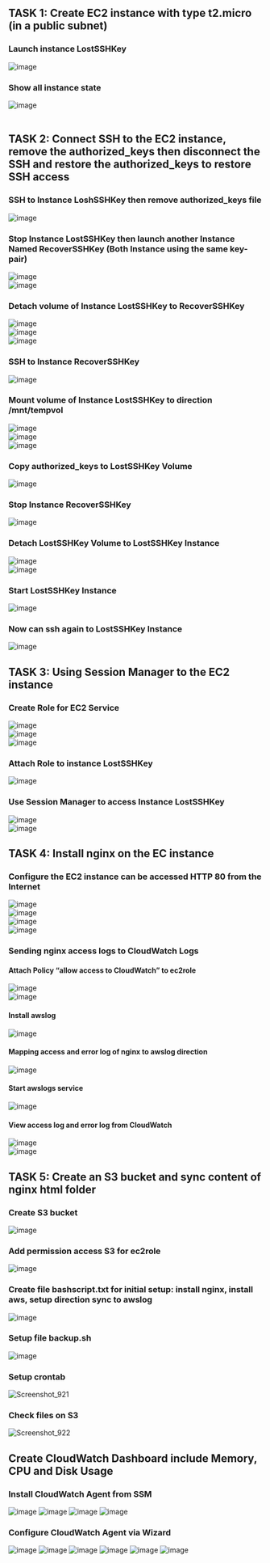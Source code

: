 ## **TASK 1: Create EC2 instance with type t2.micro (in a public subnet)**<br />
### **Launch instance LostSSHKey**<br />
![image](https://user-images.githubusercontent.com/89054503/156892743-2876c5d1-f468-47f7-b27c-05c9a406a062.png)<br />
### **Show all instance state**<br />
![image](https://user-images.githubusercontent.com/89054503/156892776-a38333e2-f85e-4694-a02f-f0d004c35baf.png)<br /><br />
## **TASK 2: Connect SSH to the EC2 instance, remove the authorized_keys then disconnect the SSH and restore the authorized_keys to restore SSH access**<br />
### **SSH to Instance LoshSSHKey then remove authorized_keys file**<br />
![image](https://user-images.githubusercontent.com/89054503/156892846-ae9e8038-cedc-45fb-8f1e-0069666d9787.png)<br />
### **Stop Instance LostSSHKey then launch another Instance Named RecoverSSHKey (Both Instance using the same key-pair)**<br />
![image](https://user-images.githubusercontent.com/89054503/156892870-aaf3d989-bfa4-4c6e-ad18-226e0fe43db1.png)<br />
![image](https://user-images.githubusercontent.com/89054503/156892883-8af33d75-deda-4f32-9902-74a74bd88738.png)<br />
### **Detach volume of Instance LostSSHKey to RecoverSSHKey**<br />
![image](https://user-images.githubusercontent.com/89054503/156892905-79db445a-d207-43c7-8970-27b9e18b9054.png)<br />
![image](https://user-images.githubusercontent.com/89054503/156892906-2fd754d0-b808-4d45-88e6-f86130881429.png)<br />
![image](https://user-images.githubusercontent.com/89054503/156892909-da7812c8-c043-425d-93e9-1ca8c6ec417e.png)<br />
### **SSH to Instance RecoverSSHKey**<br />
![image](https://user-images.githubusercontent.com/89054503/156892963-564872d2-b2ec-4400-b165-719d06196f8c.png)<br />
### **Mount volume of Instance LostSSHKey to direction /mnt/tempvol**<br />
![image](https://user-images.githubusercontent.com/89054503/156892980-6d00a78f-0c67-4d4d-b6d5-f2aa7af67d3b.png)<br />
![image](https://user-images.githubusercontent.com/89054503/156892987-12db5062-b632-4dce-b486-5caaa6e7a23b.png)<br />
![image](https://user-images.githubusercontent.com/89054503/156893009-67442a0a-4b09-4f1e-9707-0407c73c4e12.png)<br />
### **Copy authorized_keys to LostSSHKey Volume**<br />
![image](https://user-images.githubusercontent.com/89054503/156893022-bd6a5d7b-9a72-4699-9520-0cdd08959a01.png)<br />
### **Stop Instance RecoverSSHKey**<br />
![image](https://user-images.githubusercontent.com/89054503/156893033-c5f0e414-e6c8-4771-989c-accb1acb07c4.png)<br />
### **Detach LostSSHKey Volume to LostSSHKey Instance**<br />
![image](https://user-images.githubusercontent.com/89054503/156893040-d20dcd89-4846-4612-9224-8810f90605e3.png)<br />
![image](https://user-images.githubusercontent.com/89054503/156893041-44152d51-410f-4e50-ac74-7816773dd5bc.png)<br />
### **Start LostSSHKey Instance**<br />
![image](https://user-images.githubusercontent.com/89054503/156893052-6670d930-f007-46a8-bf76-e62fa9a2b36a.png)<br />
### **Now can ssh again to LostSSHKey Instance**<br />
![image](https://user-images.githubusercontent.com/89054503/156893058-25818643-427d-4255-a319-8e30a4a15f40.png)<br />
## **TASK 3: Using Session Manager to the EC2 instance**<br />
### **Create Role for EC2 Service**<br />
![image](https://user-images.githubusercontent.com/89054503/156911190-562c3e25-b566-4765-b9da-4e2681a121de.png)<br />
![image](https://user-images.githubusercontent.com/89054503/156911204-bae1c9c2-914d-40e5-8791-db03b48fa7e8.png)<br />
![image](https://user-images.githubusercontent.com/89054503/156911213-b8101d70-ace4-4ab9-99e5-4bf965cbd505.png)<br />
### **Attach Role to instance LostSSHKey**<br />
![image](https://user-images.githubusercontent.com/89054503/156911249-85ff6a6b-fc9a-476d-9c5f-79b00c49c59a.png)<br />
### **Use Session Manager to access Instance LostSSHKey**<br />
![image](https://user-images.githubusercontent.com/89054503/156911260-59fe7926-5b8b-4581-9ba1-3b3acfe6625f.png)<br />
![image](https://user-images.githubusercontent.com/89054503/156911265-48b10b7f-e8d8-4e67-b824-b57ec6adfc13.png)<br />
## **TASK 4: Install nginx on the EC instance**<br />
### **Configure the EC2 instance can be accessed HTTP 80 from the Internet**<br />
![image](https://user-images.githubusercontent.com/89054503/156911331-48e5e9d5-23f8-4e41-8277-685d58e9fe20.png)<br />
![image](https://user-images.githubusercontent.com/89054503/156911334-5adcf19e-e2c4-4668-8a25-3265ede9bcf3.png)<br />
![image](https://user-images.githubusercontent.com/89054503/156911335-54a847bb-98ce-4956-ad1f-fc5ded1c6034.png)<br />
![image](https://user-images.githubusercontent.com/89054503/156911336-6ca7e100-98d0-4219-8e19-6454280daa6e.png)<br />
### **Sending nginx access logs to CloudWatch Logs**<br />
#### **Attach Policy “allow access to CloudWatch” to ec2role**<br />
![image](https://user-images.githubusercontent.com/89054503/156911908-77dac332-9cd9-4c37-af45-3da6c2e92e9f.png)<br />
![image](https://user-images.githubusercontent.com/89054503/156911910-040c6713-d8eb-4975-b0c1-a24c46ea2593.png)<br />
#### **Install awslog**<br />
![image](https://user-images.githubusercontent.com/89054503/156911346-2cf8670d-8686-4dc1-9ba9-b29f14511ab8.png)<br />
#### **Mapping access and error log of nginx to awslog direction**<br />
![image](https://user-images.githubusercontent.com/89054503/156911436-5c43fa64-d1c3-441d-a284-6193207727dc.png)<br />
#### **Start awslogs service**<br />
![image](https://user-images.githubusercontent.com/89054503/156911361-2ee6666d-8bb2-4eba-9a9f-f7cc0aa62fa8.png)<br />
#### **View access log and error log from CloudWatch**<br />
![image](https://user-images.githubusercontent.com/89054503/156911365-60d8471f-84e1-4c2a-9fdc-407b3ac24337.png)<br />
![image](https://user-images.githubusercontent.com/89054503/156911366-3e11abdf-0fee-4f0a-a5c0-91f872d8e0a1.png)<br />
## **TASK 5: Create an S3 bucket and sync content of nginx html folder**<br />
### **Create S3 bucket**<br />
![image](https://user-images.githubusercontent.com/89054503/158017736-fc2e36ef-1603-4117-91cd-a5e625104c12.png)<br />
### **Add permission access S3 for ec2role**<br />
![image](https://user-images.githubusercontent.com/89054503/158017873-810923f9-3f33-45ac-88ad-b26affc8eb0e.png)<br />
### **Create file bashscript.txt for initial setup: install nginx, install aws, setup direction sync to awslog**<br />
![image](https://user-images.githubusercontent.com/89054503/158017899-e4554f72-075e-4443-ab73-8beb3ea2ab33.png)<br />
### **Setup file backup.sh**<br />
![image](https://user-images.githubusercontent.com/89054503/158017918-09b142f2-3bdd-4e27-94dc-85ba6a470612.png)<br />
### **Setup crontab**<br />
![Screenshot_921](https://user-images.githubusercontent.com/89054503/158017973-e70e39f9-6e89-4d9c-bc11-f3a21ff95af7.png)<br />
### **Check files on S3**<br />
![Screenshot_922](https://user-images.githubusercontent.com/89054503/158018029-a68c50ed-e37e-4d3f-b9e3-4ed54c53bb4b.png)<br />
## **Create CloudWatch Dashboard include Memory, CPU and Disk Usage**
### **Install CloudWatch Agent from SSM**
![image](https://user-images.githubusercontent.com/89054503/158018114-f50a5015-02f7-4f67-bb6f-a908f6534c56.png)
![image](https://user-images.githubusercontent.com/89054503/158018116-774b1250-1414-42d4-b884-0f6cee33ae66.png)
![image](https://user-images.githubusercontent.com/89054503/158018117-8bc53d26-21c8-42ec-904d-fddc46b47456.png)
![image](https://user-images.githubusercontent.com/89054503/158018124-cf7d9659-8672-42e3-bf6e-a143019e1d6a.png)
### Configure CloudWatch Agent via Wizard
![image](https://user-images.githubusercontent.com/89054503/158018126-e2eac325-eec3-4bfe-b71b-db1978e571df.png)
![image](https://user-images.githubusercontent.com/89054503/158018128-fbfa43b7-40b5-446d-a751-e7503f75798f.png)
![image](https://user-images.githubusercontent.com/89054503/158018132-abe793c8-2c40-47a9-bfb9-2785f0a66f22.png)
![image](https://user-images.githubusercontent.com/89054503/158018137-35fdb966-1da7-4f86-bfed-dbef4a2c7c36.png)
![image](https://user-images.githubusercontent.com/89054503/158018139-0ed35cec-fcef-47d5-89c4-0878ccd21608.png)
![image](https://user-images.githubusercontent.com/89054503/158018144-864aa8ed-829d-4869-83da-bc090681fb3a.png)

